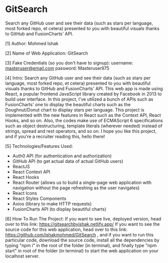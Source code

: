 # GitSearch
Search any GitHub user and see their data (such as stars per language, most forked repo, et cetera) presented to you with
beautiful visuals thanks to GitHub and FusionCharts' API.

[1] Author:
Mohmed Ishak

[2] Name of Web Application:
GitSearch

[3] Fake Credentials (so you don't have to signup):
username: masteruser@email.com 
password: Masteruser975

[4] Intro: 
Search any GitHub user and see their data (such as stars per language, most forked repo, et cetera) presented to you with
beautiful visuals thanks to GitHub and FusionCharts' API. This web app is made using React, a popular frontend JavaScript library created
by Facebook in 2013 to build user interface. In this project, I've utilized a bunch of APIs such as FusionCharts' one to 
display the beautiful charts such as the Doughnut/Donut chart to display stars per language. This project is implemented 
with the new features in React such as the Context API, React Hooks, and so on. Also, the codes make use of ECMAScript 6
specifications such as object destructuring, template literals (wherever needed) instead of strings, spread and rest operators,
and so on. I hope you like this project, and if you're a recruiter reading this, hello there!

[5] Technologies/Features Used:
* Auth0 API (for authentication and authorization)
* GitHub API (to get actual data of actual GitHub users)
* ReactJS
* React Context API
* React Hooks
* React Router (allows us to build a single-page web application with navigation without the page refreshing as the user navigates)
* React Icons
* React Styles Components
* Axios (library to make HTTP requests)
* FusionCharts API (to display beautiful charts)

[6] How To Run The Project: 
If you want to see live, deployed version, head over to this link: https://gitsearchbyishak.netlify.app/ 
If you want to see the source code for this web application, head over to this link: https://github.com/ishakmohmed/GitSearch ,
and if you want to run this particular code, download the source code, install all the dependencies by typing "npm i"
in the root of the folder (in terminal), and finally type "npm start" in root of the folder (in terminal) to start the web application
on your localhost server.

